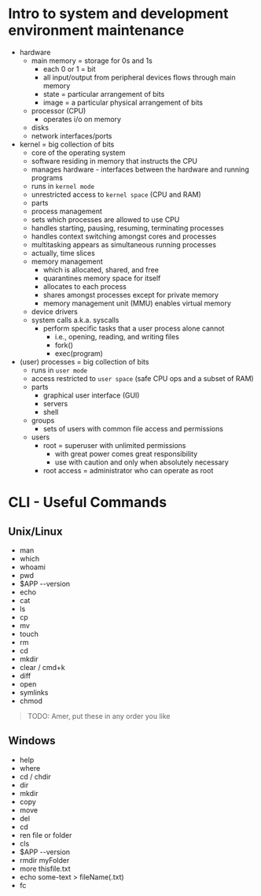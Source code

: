 # Intro to system and development environment maintenance

* hardware
  * main memory = storage for 0s and 1s
    * each 0 or 1 = bit
    * all input/output from peripheral devices flows through main memory
    * state = particular arrangement of bits
    * image = a particular physical arrangement of bits
  * processor (CPU)
    * operates i/o on memory
  * disks
  * network interfaces/ports
* kernel = big collection of bits
  * core of the operating system
  * software residing in memory that instructs the CPU
  * manages hardware - interfaces between the hardware and running programs
  * runs in `kernel mode`
  * unrestricted access to `kernel space` (CPU and RAM)
  * parts
  *  process management
    * sets which processes are allowed to use CPU
    * handles starting, pausing, resuming, terminating processes
    * handles context switching amongst cores and processes
    * multitasking appears as simultaneous running processes
    * actually, time slices
  * memory management
    * which is allocated, shared, and free
    * quarantines memory space for itself
    * allocates to each process
    * shares amongst processes except for private memory
    * memory management unit (MMU) enables virtual memory
  * device drivers
  * system calls a.k.a. syscalls
    * perform specific tasks that a user process alone cannot
      * i.e., opening, reading, and writing files
      * fork()
      * exec(program)
* (user) processes = big collection of bits
  * runs in `user mode`
  * access restricted to `user space` (safe CPU ops and a subset of RAM)
  * parts
    * graphical user interface (GUI)
    * servers
    * shell
  * groups
    * sets of users with common file access and permissions
  * users
    * root = superuser with unlimited permissions
      * with great power comes great responsibility
      * use with caution and only when absolutely necessary
    * root access = administrator who can operate as root

# CLI - Useful Commands

## Unix/Linux
* man
* which
* whoami
* pwd
* $APP --version
* echo
* cat
* ls
* cp
* mv
* touch
* rm
* cd
* mkdir
* clear / cmd+k
* diff
* open
* symlinks
* chmod

> TODO: Amer, put these in any order you like
## Windows
* help
* where
* cd / chdir
* dir
* mkdir
* copy
* move
* del
* cd
* ren file or folder
* cls
* $APP --version
* rmdir myFolder
* more thisfile.txt
* echo some-text > fileName(.txt)
* fc

